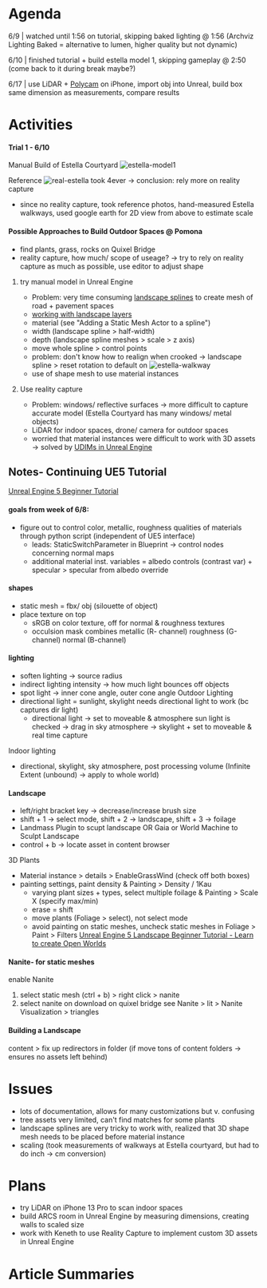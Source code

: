# Agenda
6/9 | watched until 1:56 on tutorial, skipping baked lighting @ 1:56 (Archviz Lighting Baked = alternative to lumen, higher quality but not dynamic)

6/10 | finished tutorial + build estella model 1, skipping gameplay @ 2:50 (come back to it during break maybe?)

6/17 | use LiDAR + [Polycam](https://apps.apple.com/us/app/polycam-lidar-3d-scanner/id1532482376) on iPhone, import obj into Unreal, build box same dimension as measurements, compare results 


# Activities

#### Trial 1 - 6/10


Manual Build of Estella Courtyard 
![estella-model1](https://user-images.githubusercontent.com/78676977/173169267-903a1cc4-2b95-4298-86c0-4ba1ca0a412b.png)

Reference 
![real-estella](https://user-images.githubusercontent.com/78676977/173371552-f8db272d-e4f9-4ce5-829d-c18d87c9e8d7.jpg)
took 4ever -> conclusion: rely more on reality capture
+ since no reality capture, took reference photos, hand-measured Estella walkways, used google earth for 2D view from above to estimate scale

#### Possible Approaches to Build Outdoor Spaces @ Pomona
+ find plants, grass, rocks on Quixel Bridge
+ reality capture, how much/ scope of useage? -> try to rely on reality capture as much as possible, use editor to adjust shape

1. try manual model in Unreal Engine
   + Problem: very time consuming
  [landscape splines](https://docs.unrealengine.com/5.0/en-US/landscape-splines-in-unreal-engine/) to create mesh of road + pavement spaces
   + [working with landscape layers](https://docs.unrealengine.com/5.0/en-US/landscape-edit-layers-in-unreal-engine/)
   + material (see "Adding a Static Mesh Actor to a spline")
   + width (landscape spline > half-width)
   + depth (landscape spline meshes > scale > z axis)
   + move whole spline > control points
   +  problem: don't know how to realign when crooked -> landscape spline > reset rotation to default on
   ![estella-walkway](https://user-images.githubusercontent.com/78676977/173165322-ffc4e309-2a53-4f51-8c18-7c33b227c79f.png)
    + use of shape mesh to use material instances

2. Use reality capture
   + Problem: windows/ reflective surfaces -> more difficult to capture accurate model (Estella Courtyard has many windows/ metal objects)
   + LiDAR for indoor spaces, drone/ camera for outdoor spaces
   + worried that material instances were difficult to work with 3D assets -> solved by [UDIMs in Unreal Engine](https://www.youtube.com/watch?v=t-eG2TDU048)

## Notes- Continuing UE5 Tutorial
[Unreal Engine 5 Beginner Tutorial](https://youtu.be/gQmiqmxJMtA)
#### goals from week of 6/8:
+ figure out to control color, metallic, roughness qualities of materials through python script (independent of UE5 interface)  
   + leads: StaticSwitchParameter in Blueprint -> control nodes concerning normal maps
   + additional material inst. variables = albedo controls (contrast var) + specular > specular from albedo override
#### shapes
+ static mesh = fbx/ obj (silouette of object)
+ place texture on top
  + sRGB on color texture, off for normal & roughness textures
  + occulsion mask combines metallic (R- channel) roughness (G-channel) normal (B-channel)

#### lighting
+ soften lighting -> source radius
+ indirect lighting intensity -> how much light bounces off objects
+ spot light -> inner cone angle, outer cone angle
Outdoor Lighting
+ directional light = sunlight, skylight needs directional light to work (bc captures dir light)
  + directional light -> set to moveable & atmosphere sun light is checked -> drag in sky atmosphere -> skylight + set to moveable & real time capture

Indoor lighting
+ directional, skylight, sky atmosphere, post processing volume (Infinite Extent (unbound) -> apply to whole world)

#### Landscape
+ left/right bracket key -> decrease/increase brush size
+ shift + 1 -> select mode, shift + 2 -> landscape, shift + 3 -> foilage
+ Landmass Plugin to scupt landscape OR Gaia or World Machine to Sculpt Landscape
+ control + b -> locate asset in content browser

3D Plants
+ Material instance > details > EnableGrassWind (check off both boxes) 
+ painting settings, paint density & Painting > Density / 1Kau
   + varying plant sizes + types, select multiple foilage & Painting > Scale X (specify max/min)
   + erase = shift
   + move plants (Foliage > select), not select mode
   + avoid painting on static meshes, uncheck static meshes in Foliage > Paint > Filters
[Unreal Engine 5 Landscape Beginner Tutorial - Learn to create Open Worlds](https://www.youtube.com/watch?v=V54kqpy1Q-Q)

#### Nanite- for static meshes
enable Nanite
1. select static mesh (ctrl + b) > right click > nanite
2. select nanite on download on quixel bridge
see Nanite > lit > Nanite Visualization > triangles

#### Building a Landscape
content > fix up redirectors in folder (if move tons of content folders -> ensures no assets left behind)

# Issues
+ lots of documentation, allows for many customizations but v. confusing
+ tree assets very limited, can't find matches for some plants
+ landscape splines are very tricky to work with, realized that 3D shape mesh needs to be placed before material instance
+ scaling (took measurements of walkways at Estella courtyard, but had to do inch -> cm conversion)

# Plans
+ try LiDAR on iPhone 13 Pro to scan indoor spaces
+ build ARCS room in Unreal Engine by measuring dimensions, creating walls to scaled size
+ work with Keneth to use Reality Capture to implement custom 3D assets in Unreal Engine

# Article Summaries

